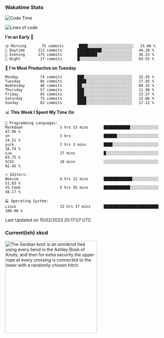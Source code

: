 ### Wakatime Stats
<!--START_SECTION:waka-->
![Code Time](http://img.shields.io/badge/Code%20Time-1%2C446%20hrs%2023%20mins-blue)

![Lines of code](https://img.shields.io/badge/From%20Hello%20World%20I%27ve%20Written-358%20Thousand%20lines%20of%20code-blue)

**I'm an Early 🐤** 

```text
🌞 Morning       75 commits       ████░░░░░░░░░░░░░░░░░░░░░   15.66 % 
🌆 Daytime      212 commits       ███████████░░░░░░░░░░░░░░   44.26 % 
🌃 Evening      175 commits       █████████░░░░░░░░░░░░░░░░   36.53 % 
🌙 Night         17 commits       █░░░░░░░░░░░░░░░░░░░░░░░░   03.55 % 

```
📅 **I'm Most Productive on Tuesday** 

```text
Monday          74 commits       ███░░░░░░░░░░░░░░░░░░░░░░   15.45 % 
Tuesday         86 commits       ████░░░░░░░░░░░░░░░░░░░░░   17.95 % 
Wednesday       40 commits       ██░░░░░░░░░░░░░░░░░░░░░░░   08.35 % 
Thursday        57 commits       ███░░░░░░░░░░░░░░░░░░░░░░   11.90 % 
Friday          65 commits       ███░░░░░░░░░░░░░░░░░░░░░░   13.57 % 
Saturday        75 commits       ████░░░░░░░░░░░░░░░░░░░░░   15.66 % 
Sunday          82 commits       ████░░░░░░░░░░░░░░░░░░░░░   17.12 % 

```


📊 **This Week I Spent My Time On** 

```text
💬 Programming Languages: 
Markdown                 5 hrs 53 mins       ████████████░░░░░░░░░░░░░   47.96 % 
sh                       3 hrs               ██████░░░░░░░░░░░░░░░░░░░   24.51 % 
yuck                     2 hrs 3 mins        ████░░░░░░░░░░░░░░░░░░░░░   16.74 % 
Lua                      27 mins             █░░░░░░░░░░░░░░░░░░░░░░░░   03.75 % 
SCSS                     18 mins             ░░░░░░░░░░░░░░░░░░░░░░░░░   02.45 % 

🔥 Editors: 
Neovim                   6 hrs 22 mins       █████████████░░░░░░░░░░░░   51.83 % 
VS Code                  5 hrs 55 mins       ████████████░░░░░░░░░░░░░   48.17 % 

💻 Operating System: 
Linux                    12 hrs 17 mins      █████████████████████████   100.00 % 

```


 Last Updated on 15/02/2023 20:17:07 UTC
<!--END_SECTION:waka-->

### Current(ish) xkcd
<a id="xkcd-a" title="The Gordian knot is an omniknot tied using every bend in the Ashley Book of Knots, and then for extra security the upper rope at every crossing is connected to the lower with a randomly-chosen hitch." href="https://www.xkcd.com" target="_blank">
        <img align="center" id="xkcd-img" src="https://imgs.xkcd.com/comics/omniknot.png" alt="The Gordian knot is an omniknot tied using every bend in the Ashley Book of Knots, and then for extra security the upper rope at every crossing is connected to the lower with a randomly-chosen hitch." height=300 />
</a>
